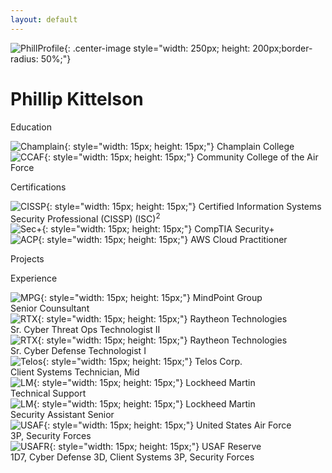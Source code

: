 ```yaml
---
layout: default
---
```


![PhillProfile](./assets/images/PhillProfile.jpg){: .center-image style="width: 250px; height: 200px;border-radius: 50%;"}

# Phillip Kittelson

<i class="fa fa-graduation-cap" aria-hidden="true" style="color:#191970"></i> Education

![Champlain](./assets/images/resume/champlain.png){: style="width: 15px; height: 15px;"} Champlain College<br>
![CCAF](./assets/images/resume/ccaf.png){: style="width: 15px; height: 15px;"} Community College of the Air Force<br>

<i class="fa fa-certificate" aria-hidden="true" style="color:#191970"></i> Certifications

![CISSP](./assets/images/resume/cissp.png){: style="width: 15px; height: 15px;"} Certified Information Systems Security Professional (CISSP) (ISC)<sup>2</sup><br>
![Sec+](./assets/images/resume/sec.png){: style="width: 15px; height: 15px;"} CompTIA Security+<br>
![ACP](./assets/images/resume/ACP.png){: style="width: 15px; height: 15px;"} AWS Cloud Practitioner<br>

<i class="fa fa-terminal" style="color:#191970" aria-hidden="true"></i> Projects

<i class="fa fa-briefcase" aria-hidden="true" style="color:#191970"></i> Experience

![MPG](./assets/images/resume/mpg.jpg){: style="width: 15px; height: 15px;"} MindPoint Group<br>
Senior Counsultant<br>
![RTX](./assets/images/resume/rtx.jpg){: style="width: 15px; height: 15px;"} Raytheon Technologies<br>
Sr. Cyber Threat Ops Technologist II<br>
![RTX](./assets/images/resume/rtx.jpg){: style="width: 15px; height: 15px;"} Raytheon Technologies<br>
Sr. Cyber Defense Technologist I<br>
![Telos](./assets/images/resume/telos.png){: style="width: 15px; height: 15px;"} Telos Corp.<br>
Client Systems Technician, Mid<br>
![LM](./assets/images/resume/lm.png){: style="width: 15px; height: 15px;"} Lockheed Martin<br>
Technical Support<br>
![LM](./assets/images/resume/lm.png){: style="width: 15px; height: 15px;"} Lockheed Martin<br>
Security Assistant Senior<br>
![USAF](./assets/images/resume/usaf.png){: style="width: 15px; height: 15px;"} United States Air Force<br>
3P, Security Forces<br>
![USAFR](./assets/images/resume/usafr.jpg){: style="width: 15px; height: 15px;"} USAF Reserve<br>
1D7, Cyber Defense
3D, Client Systems
3P, Security Forces